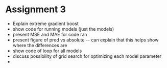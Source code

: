 # Assignment 3

 - Explain extreme gradient boost
 - show code for running models (just the models)
 - present MSE and MAE for code ran 
 - present figure of pred vs absolute
 -- can explain that this helps show where the differences are
 - show code of loop for all models
 - discuss possibility of grid search for optimizing each model parameter
 - 
 
